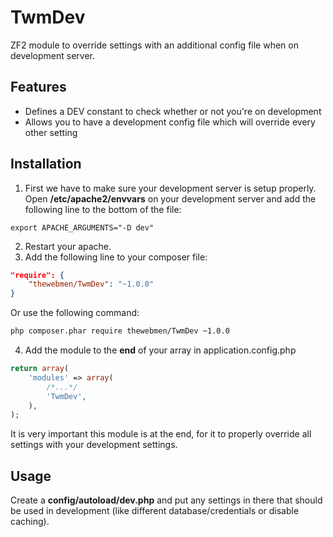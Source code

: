TwmDev
======

ZF2 module to override settings with an additional config file when on development server.

Features
------------
* Defines a DEV constant to check whether or not you're on development
* Allows you to have a development config file which will override every other setting

Installation
------------

1. First we have to make sure your development server is setup properly.
Open **/etc/apache2/envvars** on your development server and add the following line to the bottom of the file:

  ```
  export APACHE_ARGUMENTS="-D dev"
  ```

2. Restart your apache.
3. Add the following line to your composer file:

  ```json
  "require": {
      "thewebmen/TwmDev": "~1.0.0"
  }
  ```
  
  Or use the following command:
  ```sh
  php composer.phar require thewebmen/TwmDev ~1.0.0
  ```
  
4. Add the module to the **end** of your array in application.config.php
  ```php
  return array(
      'modules' => array(
          /*...*/
          'TwmDev',
      ),
  );
  ```
  It is very important this module is at the end, for it to properly override all settings with your development settings.

Usage
------------

Create a **config/autoload/dev.php** and put any settings in there that should be used in development (like different database/credentials or disable caching).
